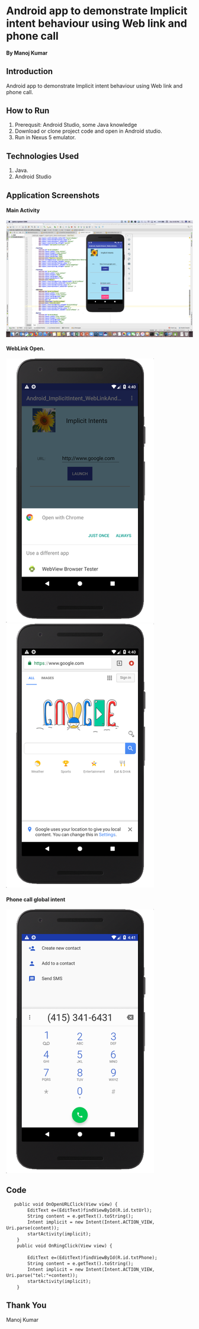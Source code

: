 # Android app to demonstrate Implicit intent behaviour using Web link and phone call
####                                                                                                     By Manoj Kumar
## Introduction 
Android app to demonstrate Implicit intent behaviour using Web link and phone call.


## How to Run
1.	Prerequsit: Android Studio, some Java knowledge
2.	Download or clone project code and open in Android studio.
3.	Run in Nexus 5 emulator.


## Technologies Used
1.	Java.
2.	Android Studio


## Application Screenshots
#### Main Activity
<img src="images/Android Emulator - Nexus_5X_API_265554 2018-02-18 16-40-28.png">

#### WebLink Open.
<img src="images/Android Emulator - Nexus_5X_API_265554 2018-02-18 16-40-43.png">
<img src="images/Android Emulator - Nexus_5X_API_265554 2018-02-18 16-41-00.png">

#### Phone call global intent
<img src="images/Android Emulator - Nexus_5X_API_265554 2018-02-18 16-41-17.png">

## Code
```
   public void OnOpenURLClick(View view) {
        EditText e=(EditText)findViewById(R.id.txtUrl);
        String content = e.getText().toString();
        Intent implicit = new Intent(Intent.ACTION_VIEW, Uri.parse(content));
        startActivity(implicit);
    }
    public void OnRingClick(View view) {

        EditText e=(EditText)findViewById(R.id.txtPhone);
        String content = e.getText().toString();
        Intent implicit = new Intent(Intent.ACTION_VIEW, Uri.parse("tel:"+content));
        startActivity(implicit);
    }

```

## Thank You
Manoj Kumar
